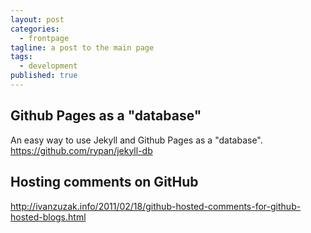 ```yaml
---
layout: post
categories: 
  - frontpage
tagline: a post to the main page
tags:
  - development
published: true
---
```


## Github Pages as a "database"
An easy way to use Jekyll and Github Pages as a "database".
https://github.com/rypan/jekyll-db

## Hosting comments on GitHub
http://ivanzuzak.info/2011/02/18/github-hosted-comments-for-github-hosted-blogs.html
